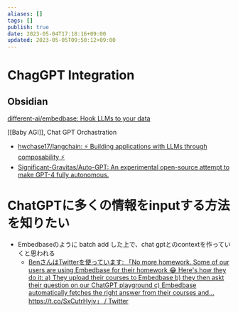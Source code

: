 ```yaml
---
aliases: []
tags: []
publish: true
date: 2023-05-04T17:18:16+09:00
updated: 2023-05-05T09:50:12+09:00
---
```


# ChagGPT Integration
## Obsidian
[different\-ai/embedbase: Hook LLMs to your data](https://github.com/different-ai/embedbase)


[[Baby AGI]], Chat GPT Orchastration
- [hwchase17/langchain: ⚡ Building applications with LLMs through composability ⚡](https://github.com/hwchase17/langchain)
- [Significant\-Gravitas/Auto\-GPT: An experimental open\-source attempt to make GPT\-4 fully autonomous\.](https://github.com/Significant-Gravitas/Auto-GPT)

# ChatGPTに多くの情報をinputする方法を知りたい
- Embedbaseのように batch add した上で、chat gptとのcontextを作っていくと思われる
	- [BenさんはTwitterを使っています: 「No more homework\. Some of our users are using Embedbase for their homework 😂 Here's how they do it: a\) They upload their courses to Embedbase b\) they then askt their question on our ChatGPT playground c\) Embedbase automatically fetches the right answer from their courses and… https://t\.co/SxCutrHyjv」 / Twitter](https://twitter.com/hotkartoffel1/status/1653359527159267328)
